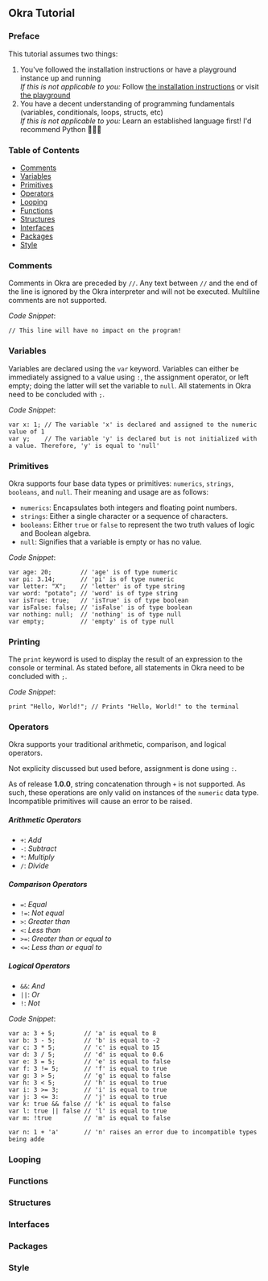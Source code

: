 ## Okra Tutorial


### Preface
This tutorial assumes two things:
1. You've followed the installation instructions or have a playground instance up and running
   <br><i>If this is not applicable to you:</i> Follow [the installation instructions](https://github.com/cdkini/Okra#installation) or visit [the playground](https://repl.it)
2. You have a decent understanding of programming fundamentals (variables, conditionals, loops, structs, etc)
   <br><i>If this is not applicable to you:</i> Learn an established language first! I'd recommend Python 🐍🐍🐍

### Table of Contents
- [Comments](#Comments)
- [Variables](#Variables)
- [Primitives](#Primitives)
- [Operators](#Operators)
- [Looping](#Looping)
- [Functions](#Functions)
- [Structures](#Structures)
- [Interfaces](#Interfaces)
- [Packages](#Packages)
- [Style](#Style)


### Comments
Comments in Okra are preceded by `//`. Any text between `//` and the end of the line is ignored by the Okra interpreter and will not be executed. Multiline comments are not supported.

<i>Code Snippet</i>:
```
// This line will have no impact on the program!
```

### Variables
Variables are declared using the `var` keyword. Variables can either be immediately assigned to a value using `:`, the assignment operator, or left empty; doing the latter will set the variable to `null`. All statements in Okra need to be concluded with `;`.

<i>Code Snippet</i>:
```
var x: 1; // The variable 'x' is declared and assigned to the numeric value of 1
var y;    // The variable 'y' is declared but is not initialized with a value. Therefore, 'y' is equal to 'null'
```

### Primitives
Okra supports four base data types or primitives: `numerics`, `strings`, `booleans`, and `null`. Their meaning and usage are as follows:
- `numerics`: Encapsulates both integers and floating point numbers.
- `strings`: Either a single character or a sequence of characters.
- `booleans`: Either `true` or `false` to represent the two truth values of logic and Boolean algebra.
- `null`: Signifies that a variable is empty or has no value.

<i>Code Snippet</i>:
```
var age: 20;        // 'age' is of type numeric
var pi: 3.14;       // 'pi' is of type numeric
var letter: "X";    // 'letter' is of type string
var word: "potato"; // 'word' is of type string
var isTrue: true;   // 'isTrue' is of type boolean
var isFalse: false; // 'isFalse' is of type boolean
var nothing: null;  // 'nothing' is of type null
var empty;          // 'empty' is of type null
```

### Printing
The `print` keyword is used to display the result of an expression to the console or terminal. As stated before, all statements in Okra need to be concluded with `;`.

<i>Code Snippet</i>:
```
print "Hello, World!"; // Prints "Hello, World!" to the terminal
```

### Operators
Okra supports your traditional arithmetic, comparison, and logical operators.

Not explicity discussed but used before, assignment is done using `:`.

As of release <b>1.0.0</b>, string concatenation through `+` is not supported. As such, these operations are only valid on instances of the `numeric` data type. Incompatible primitives will cause an error to be raised.</i>

##### Arithmetic Operators
- `+`: <i>Add</i>
- `-`: <i>Subtract</i>
- `*`: <i>Multiply</i>
- `/`: <i>Divide</i>

##### Comparison Operators
- `=`:  <i>Equal</i>
- `!=`: <i>Not equal</i>
- `>`:  <i>Greater than</i>
- `<`:  <i>Less than</i>
- `>=`: <i>Greater than or equal to</i>
- `<=`: <i>Less than or equal to</i>

##### Logical Operators
- `&&`: <i>And</i>
- `||`: <i>Or</i>
- `!`:  <i>Not</i>

<i>Code Snippet</i>:
```
var a: 3 + 5;        // 'a' is equal to 8
var b: 3 - 5;        // 'b' is equal to -2
var c: 3 * 5;        // 'c' is equal to 15
var d: 3 / 5;        // 'd' is equal to 0.6
var e: 3 = 5;        // 'e' is equal to false
var f: 3 != 5;       // 'f' is equal to true
var g: 3 > 5;        // 'g' is equal to false
var h: 3 < 5;        // 'h' is equal to true
var i: 3 >= 3;       // 'i' is equal to true
var j: 3 <= 3:       // 'j' is equal to true
var k: true && false // 'k' is equal to false
var l: true || false // 'l' is equal to true
var m: !true         // 'm' is equal to false

var n: 1 + 'a'       // 'n' raises an error due to incompatible types being adde
```

### Looping


### Functions


### Structures


### Interfaces


### Packages


### Style



